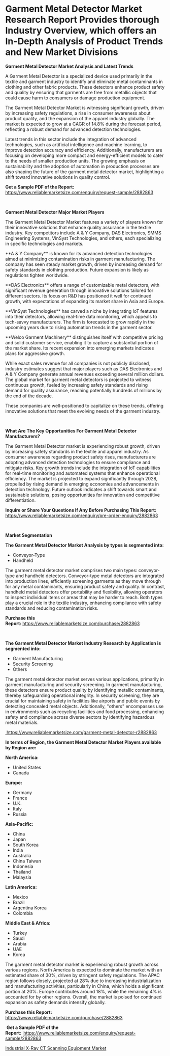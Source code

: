 <p><h1>Garment Metal Detector Market Research Report Provides thorough Industry Overview, which offers an In-Depth Analysis of Product Trends and New Market Divisions</h1></p><p><strong>Garment Metal Detector Market Analysis and Latest Trends</strong></p>
<p><p>A Garment Metal Detector is a specialized device used primarily in the textile and garment industry to identify and eliminate metal contaminants in clothing and other fabric products. These detectors enhance product safety and quality by ensuring that garments are free from metallic objects that could cause harm to consumers or damage production equipment. </p><p>The Garment Metal Detector Market is witnessing significant growth, driven by increasing safety regulations, a rise in consumer awareness about product quality, and the expansion of the apparel industry globally. The market is expected to grow at a CAGR of 14.8% during the forecast period, reflecting a robust demand for advanced detection technologies. </p><p>Latest trends in this sector include the integration of advanced technologies, such as artificial intelligence and machine learning, to improve detection accuracy and efficiency. Additionally, manufacturers are focusing on developing more compact and energy-efficient models to cater to the needs of smaller production units. The growing emphasis on sustainability and the adoption of automation in production processes are also shaping the future of the garment metal detector market, highlighting a shift toward innovative solutions in quality control.</p></p>
<p><strong>Get a Sample PDF of the Report:&nbsp;</strong> <a href="https://www.reliablemarketsize.com/enquiry/request-sample/2882863?utm_campaign=2393&utm_medium=2&utm_source=Github&utm_content=ia&utm_term=13032025&utm_id=garment-metal-detector">https://www.reliablemarketsize.com/enquiry/request-sample/2882863</a></p>
<p>&nbsp;</p>
<p><strong>Garment Metal Detector Major Market Players</strong></p>
<p><p>The Garment Metal Detector Market features a variety of players known for their innovative solutions that enhance quality assurance in the textile industry. Key competitors include A & Y Company, DAS Electronics, SMMS Engineering Systems, VinSyst Technologies, and others, each specializing in specific technologies and markets.</p><p>**A & Y Company** is known for its advanced detection technologies aimed at minimizing contamination risks in garment manufacturing. The company has seen steady market growth, driven by increasing demand for safety standards in clothing production. Future expansion is likely as regulations tighten worldwide.</p><p>**DAS Electronics** offers a range of customizable metal detectors, with significant revenue generation through innovative solutions tailored for different sectors. Its focus on R&D has positioned it well for continued growth, with expectations of expanding its market share in Asia and Europe.</p><p>**VinSyst Technologies** has carved a niche by integrating IoT features into their detectors, allowing real-time data monitoring, which appeals to tech-savvy manufacturers. The firm is forecasted to grow rapidly in the upcoming years due to rising automation trends in the garment sector.</p><p>**Welco Garment Machinery** distinguishes itself with competitive pricing and solid customer service, enabling it to capture a substantial portion of the market share. Its recent expansion into emerging markets indicates plans for aggressive growth.</p><p>While exact sales revenue for all companies is not publicly disclosed, industry estimates suggest that major players such as DAS Electronics and A & Y Company generate annual revenues exceeding several million dollars. The global market for garment metal detectors is projected to witness continuous growth, fueled by increasing safety standards and rising demand for quality assurance, reaching potentially hundreds of millions by the end of the decade. </p><p>These companies are well-positioned to capitalize on these trends, offering innovative solutions that meet the evolving needs of the garment industry.</p></p>
<p>&nbsp;</p>
<p><strong>What Are The Key Opportunities For Garment Metal Detector Manufacturers?</strong></p>
<p><p>The Garment Metal Detector market is experiencing robust growth, driven by increasing safety standards in the textile and apparel industry. As consumer awareness regarding product safety rises, manufacturers are adopting advanced detection technologies to ensure compliance and mitigate risks. Key growth trends include the integration of IoT capabilities for real-time monitoring and automated systems that enhance operational efficiency. The market is projected to expand significantly through 2028, propelled by rising demand in emerging economies and advancements in detection technology. Future outlook indicates a shift towards smart and sustainable solutions, posing opportunities for innovation and competitive differentiation.</p></p>
<p><strong>Inquire or Share Your Questions If Any Before Purchasing This Report:</strong> <a href="https://www.reliablemarketsize.com/enquiry/pre-order-enquiry/2882863?utm_campaign=2393&utm_medium=2&utm_source=Github&utm_content=ia&utm_term=13032025&utm_id=garment-metal-detector">https://www.reliablemarketsize.com/enquiry/pre-order-enquiry/2882863</a></p>
<p>&nbsp;</p>
<p><strong>Market Segmentation</strong></p>
<p><strong>The Garment Metal Detector Market Analysis by types is segmented into:</strong></p>
<p><ul><li>Conveyor-Type</li><li>Handheld</li></ul></p>
<p><p>The garment metal detector market comprises two main types: conveyor-type and handheld detectors. Conveyor-type metal detectors are integrated into production lines, efficiently screening garments as they move through for any metal contaminants, ensuring product safety and quality. In contrast, handheld metal detectors offer portability and flexibility, allowing operators to inspect individual items or areas that may be harder to reach. Both types play a crucial role in the textile industry, enhancing compliance with safety standards and reducing contamination risks.</p></p>
<p><strong>Purchase this Report:&nbsp;</strong><a href="https://www.reliablemarketsize.com/purchase/2882863?utm_campaign=2393&utm_medium=2&utm_source=Github&utm_content=ia&utm_term=13032025&utm_id=garment-metal-detector">https://www.reliablemarketsize.com/purchase/2882863</a></p>
<p>&nbsp;</p>
<p><strong>The Garment Metal Detector Market Industry Research by Application is segmented into:</strong></p>
<p><ul><li>Garment Manufacturing</li><li>Security Screening</li><li>Others</li></ul></p>
<p><p>The garment metal detector market serves various applications, primarily in garment manufacturing and security screening. In garment manufacturing, these detectors ensure product quality by identifying metallic contaminants, thereby safeguarding operational integrity. In security screening, they are crucial for maintaining safety in facilities like airports and public events by detecting concealed metal objects. Additionally, "others" encompasses use in environments such as recycling facilities and food processing, enhancing safety and compliance across diverse sectors by identifying hazardous metal materials.</p></p>
<p><a href="https://www.reliablemarketsize.com/garment-metal-detector-r2882863?utm_campaign=2393&utm_medium=2&utm_source=Github&utm_content=ia&utm_term=13032025&utm_id=garment-metal-detector">&nbsp;https://www.reliablemarketsize.com/garment-metal-detector-r2882863</a></p>
<p><strong>In terms of Region, the Garment Metal Detector Market Players available by Region are:</strong></p>
<p>
    <p> <strong> North America: </strong>
        <ul>
            <li>United States</li>
            <li>Canada</li>
        </ul>
        </p> 
    <p> <strong> Europe: </strong>
        <ul>
            <li>Germany</li>
            <li>France</li>
            <li>U.K.</li>
            <li>Italy</li>
            <li>Russia</li>
        </ul>
        </p> 
    <p> <strong> Asia-Pacific: </strong>
        <ul>
            <li>China</li>
            <li>Japan</li>
            <li>South Korea</li>
            <li>India</li>
            <li>Australia</li>
            <li>China Taiwan</li>
            <li>Indonesia</li>
            <li>Thailand</li>
            <li>Malaysia</li>
        </ul>
        </p> 
    <p> <strong> Latin America: </strong>
        <ul>
            <li>Mexico</li>
            <li>Brazil</li>
            <li>Argentina Korea</li>
            <li>Colombia</li>
        </ul>
        </p> 
    <p> <strong> Middle East & Africa: </strong>
        <ul>
            <li>Turkey</li>
            <li>Saudi</li>
            <li>Arabia</li>
            <li>UAE</li>
            <li>Korea</li>
        </ul>
    </p>
    </p>
<p><p>The garment metal detector market is experiencing robust growth across various regions. North America is expected to dominate the market with an estimated share of 30%, driven by stringent safety regulations. The APAC region follows closely, projected at 28% due to increasing industrialization and manufacturing activities, particularly in China, which holds a significant portion at 20%. Europe contributes around 18%, while the remaining 4% is accounted for by other regions. Overall, the market is poised for continued expansion as safety demands intensify globally.</p></p>
<p><strong>Purchase this Report: </strong><a href="https://www.reliablemarketsize.com/purchase/2882863?utm_campaign=2393&utm_medium=2&utm_source=Github&utm_content=ia&utm_term=13032025&utm_id=garment-metal-detector">https://www.reliablemarketsize.com/purchase/2882863</a></p>
<p>&nbsp;<strong>Get a Sample PDF of the Report:&nbsp;&nbsp;</strong><a href="https://www.reliablemarketsize.com/enquiry/request-sample/2882863?utm_campaign=2393&utm_medium=2&utm_source=Github&utm_content=ia&utm_term=13032025&utm_id=garment-metal-detector">https://www.reliablemarketsize.com/enquiry/request-sample/2882863</a></p>
<p><strong></strong></p>
<p><p><a href="https://github.com/janraimondo83/Market-Research-Report-List-1/blob/main/industrial-x-ray-ct-scanning-equipment-market.md?utm_campaign=2393&utm_medium=2&utm_source=Github&utm_content=ia&utm_term=13032025&utm_id=garment-metal-detector">Industrial X-Ray CT Scanning Equipment Market</a></p></p>